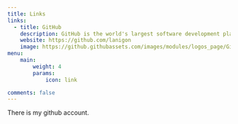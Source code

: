 ```yaml
---
title: Links
links:
  - title: GitHub
    description: GitHub is the world's largest software development platform.
    website: https://github.com/lanigon
    image: https://github.githubassets.com/images/modules/logos_page/GitHub-Mark.png
menu:
    main: 
        weight: 4
        params:
            icon: link

comments: false
---
```


There is my github account.